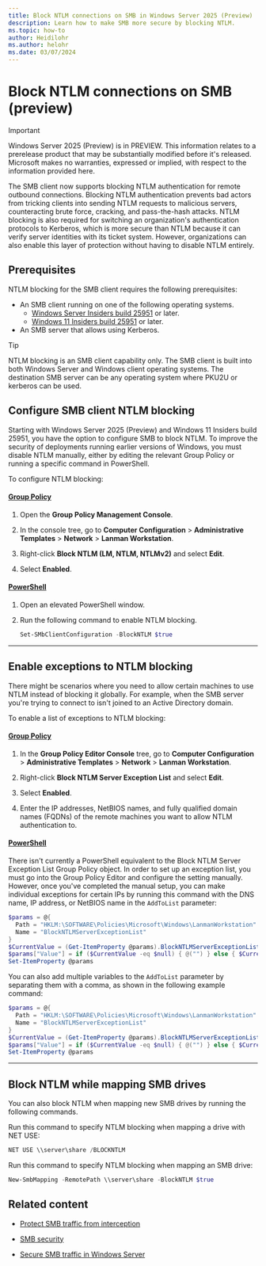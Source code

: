 ```yaml
---
title: Block NTLM connections on SMB in Windows Server 2025 (Preview)
description: Learn how to make SMB more secure by blocking NTLM.
ms.topic: how-to
author: Heidilohr
ms.author: helohr
ms.date: 03/07/2024
---
```

# Block NTLM connections on SMB (preview)

> [!IMPORTANT]
> Windows Server 2025 (Preview) is in PREVIEW.
> This information relates to a prerelease product that may be substantially modified before it's released. Microsoft makes no warranties, expressed or implied, with respect to the information provided here.

The SMB client now supports blocking NTLM authentication for remote outbound connections. Blocking NTLM authentication prevents bad actors from tricking clients into sending NTLM requests to malicious servers, counteracting brute force, cracking, and pass-the-hash attacks. NTLM blocking is also required for switching an organization's authentication protocols to Kerberos, which is more secure than NTLM because it can verify server identities with its ticket system. However, organizations can also enable this layer of protection without having to disable NTLM entirely.

## Prerequisites

NTLM blocking for the SMB client requires the following prerequisites:

- An SMB client running on one of the following operating systems.
  - [Windows Server Insiders build 25951](https://techcommunity.microsoft.com/t5/windows-server-insiders/announcing-windows-server-preview-build-25951/m-p/3926636) or later.
  - [Windows 11 Insiders build 25951](https://blogs.windows.com/windows-insider/2023/09/13/announcing-windows-11-insider-preview-build-25951-canary-channel/) or later.
- An SMB server that allows using Kerberos.

> [!TIP]
> NTLM blocking is an SMB client capability only. The SMB client is built into both Windows Server and Windows client operating systems. The destination SMB server can be any operating system where PKU2U or kerberos can be used.

## Configure SMB client NTLM blocking

Starting with Windows Server 2025 (Preview) and Windows 11 Insiders build 25951, you have the option to configure SMB to block NTLM. To improve the security of deployments running earlier versions of Windows, you must disable NTLM manually, either by editing the relevant Group Policy or running a specific command in PowerShell.

To configure NTLM blocking:

#### [Group Policy](#tab/group-policy)

1. Open the **Group Policy Management Console**.

1. In the console tree, go to **Computer Configuration** > **Administrative Templates** > **Network** > **Lanman Workstation**.

1. Right-click **Block NTLM (LM, NTLM, NTLMv2)** and select **Edit**.

1. Select **Enabled**.

#### [PowerShell](#tab/powershell)

1. Open an elevated PowerShell window.

1. Run the following command to enable NTLM blocking.

   ```powershell
   Set-SMbClientConfiguration -BlockNTLM $true 
   ```

---

## Enable exceptions to NTLM blocking

There might be scenarios where you need to allow certain machines to use NTLM instead of blocking it globally. For example, when the SMB server you're trying to connect to isn't joined to an Active Directory domain.

To enable a list of exceptions to NTLM blocking:

#### [Group Policy](#tab/group-policy)

1. In the **Group Policy Editor Console** tree, go to **Computer Configuration** > **Administrative Templates** > **Network** > **Lanman Workstation**.

1. Right-click **Block NTLM Server Exception List** and select **Edit**.

1. Select **Enabled**.

1. Enter the IP addresses, NetBIOS names, and fully qualified domain names (FQDNs) of the remote machines you want to allow NTLM authentication to.

#### [PowerShell](#tab/powershell)

There isn't currently a PowerShell equivalent to the Block NTLM Server Exception List Group Policy object. In order to set up an exception list, you must go into the Group Policy Editor and configure the setting manually. However, once you've completed the manual setup, you can make individual exceptions for certain IPs by running this command with the DNS name, IP address, or NetBIOS name in the `AddToList` parameter:

  ```powershell
  $params = @{
    Path = "HKLM:\SOFTWARE\Policies\Microsoft\Windows\LanmanWorkstation"
    Name = "BlockNTLMServerExceptionList"
  }
  $CurrentValue = (Get-ItemProperty @params).BlockNTLMServerExceptionList
  $params["Value"] = if ($CurrentValue -eq $null) { @("") } else { $CurrentValue + "AddToList" }
  Set-ItemProperty @params 
  ```

  You can also add multiple variables to the `AddToList` parameter by separating them with a comma, as shown in the following example command:

  ```powershell
  $params = @{
    Path = "HKLM:\SOFTWARE\Policies\Microsoft\Windows\LanmanWorkstation"
    Name = "BlockNTLMServerExceptionList"
  }
  $CurrentValue = (Get-ItemProperty @params).BlockNTLMServerExceptionList
  $params["Value"] = if ($CurrentValue -eq $null) { @("") } else { $CurrentValue + "192.168.10.10","corp.contoso.com","CORP" }
  Set-ItemProperty @params 
  ```
---

## Block NTLM while mapping SMB drives

You can also block NTLM when mapping new SMB drives by running the following commands.

Run this command to specify NTLM blocking when mapping a drive with NET USE:

   ```powershell
   NET USE \\server\share /BLOCKNTLM
   ```

Run this command to specify NTLM blocking when mapping an SMB drive:

   ```powershell
   New-SmbMapping -RemotePath \\server\share -BlockNTLM $true
   ```

## Related content

- [Protect SMB traffic from interception](smb-interception-defense.md)

- [SMB security](smb-security.md)

- [Secure SMB traffic in Windows Server](smb-secure-traffic.md)